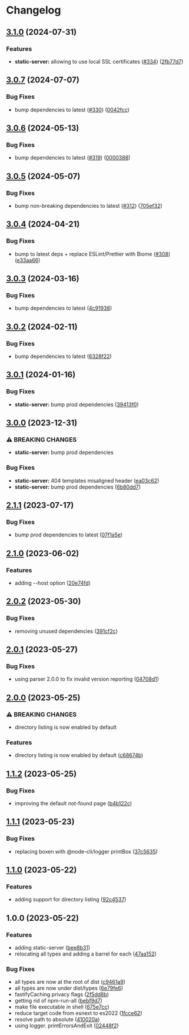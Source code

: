 # Changelog

## [3.1.0](https://github.com/aversini/node-cli/compare/static-server-v3.0.7...static-server-v3.1.0) (2024-07-31)


### Features

* **static-server:** allowing to use local SSL certificates ([#334](https://github.com/aversini/node-cli/issues/334)) ([2fb77d7](https://github.com/aversini/node-cli/commit/2fb77d706c19a192c8987b90179f0a8ad542b6dd))

## [3.0.7](https://github.com/aversini/node-cli/compare/static-server-v3.0.6...static-server-v3.0.7) (2024-07-07)


### Bug Fixes

* bump dependencies to latest ([#330](https://github.com/aversini/node-cli/issues/330)) ([0042fcc](https://github.com/aversini/node-cli/commit/0042fcc5ae686390b4425ca2282ac03844efb7ec))

## [3.0.6](https://github.com/aversini/node-cli/compare/static-server-v3.0.5...static-server-v3.0.6) (2024-05-13)


### Bug Fixes

* bump dependencies to latest ([#319](https://github.com/aversini/node-cli/issues/319)) ([0000388](https://github.com/aversini/node-cli/commit/0000388cfa973a86239e5b2e7976d3381286dd59))

## [3.0.5](https://github.com/aversini/node-cli/compare/static-server-v3.0.4...static-server-v3.0.5) (2024-05-07)


### Bug Fixes

* bump non-breaking dependencies to latest ([#312](https://github.com/aversini/node-cli/issues/312)) ([705ef32](https://github.com/aversini/node-cli/commit/705ef3234dfd29d718c4d1e6551ff463bc0e8e6d))

## [3.0.4](https://github.com/aversini/node-cli/compare/static-server-v3.0.3...static-server-v3.0.4) (2024-04-21)


### Bug Fixes

* bump to latest deps + replace ESLint/Prettier with Biome ([#308](https://github.com/aversini/node-cli/issues/308)) ([e33aa66](https://github.com/aversini/node-cli/commit/e33aa66c0a1b95cc7fb9e10cdac2a60eefd309de))

## [3.0.3](https://github.com/aversini/node-cli/compare/static-server-v3.0.2...static-server-v3.0.3) (2024-03-16)


### Bug Fixes

* bump dependencies to latest ([4c91938](https://github.com/aversini/node-cli/commit/4c9193837c89d3aa9b4f82afa22e3f0668fdea6e))

## [3.0.2](https://github.com/aversini/node-cli/compare/static-server-v3.0.1...static-server-v3.0.2) (2024-02-11)


### Bug Fixes

* bump dependencies to latest ([6328f22](https://github.com/aversini/node-cli/commit/6328f22523f7760932d563f79cace26715b17d7d))

## [3.0.1](https://github.com/aversini/node-cli/compare/static-server-v3.0.0...static-server-v3.0.1) (2024-01-16)


### Bug Fixes

* **static-server:** bump prod dependencies ([39413f0](https://github.com/aversini/node-cli/commit/39413f07a7d76d8e4664ecdb90a6f78cec816c64))

## [3.0.0](https://github.com/aversini/node-cli/compare/static-server-v2.1.1...static-server-v3.0.0) (2023-12-31)


### ⚠ BREAKING CHANGES

* **static-server:** bump prod dependencies

### Bug Fixes

* **static-server:** 404 templates misaligned header ([ea03c62](https://github.com/aversini/node-cli/commit/ea03c62566b04a773429bfbbfa5238b6927b54e1))
* **static-server:** bump prod dependencies ([6b80dd7](https://github.com/aversini/node-cli/commit/6b80dd73907a5f519e774eb409e474d274de06d5))

## [2.1.1](https://github.com/aversini/node-cli/compare/static-server-v2.1.0...static-server-v2.1.1) (2023-07-17)


### Bug Fixes

* bump prod dependencies to latest ([07f1a5e](https://github.com/aversini/node-cli/commit/07f1a5e098be2990e4cc2387b9ad5dfc0ae89b2a))

## [2.1.0](https://github.com/aversini/node-cli/compare/static-server-v2.0.2...static-server-v2.1.0) (2023-06-02)


### Features

* adding --host option ([20e74fd](https://github.com/aversini/node-cli/commit/20e74fdfb0c79fef9b7ab11ae2d93b2566337f9e))

## [2.0.2](https://github.com/aversini/node-cli/compare/static-server-v2.0.1...static-server-v2.0.2) (2023-05-30)


### Bug Fixes

* removing unused dependencies ([391cf2c](https://github.com/aversini/node-cli/commit/391cf2ca05ce800712256637869dbfa8f5a98329))

## [2.0.1](https://github.com/aversini/node-cli/compare/static-server-v2.0.0...static-server-v2.0.1) (2023-05-27)


### Bug Fixes

* using parser 2.0.0 to fix invalid version reporting ([04708d1](https://github.com/aversini/node-cli/commit/04708d13f90bed1facadd273f82ed3d1d7e2fc4a))

## [2.0.0](https://github.com/aversini/node-cli/compare/static-server-v1.1.2...static-server-v2.0.0) (2023-05-25)


### ⚠ BREAKING CHANGES

* directory listing is now enabled by default

### Features

* directory listing is now enabled by default ([c68674b](https://github.com/aversini/node-cli/commit/c68674b9b2bd47e7c5db8c36dcf718e35c60ce8c))

## [1.1.2](https://github.com/aversini/node-cli/compare/static-server-v1.1.1...static-server-v1.1.2) (2023-05-25)


### Bug Fixes

* improving the default not-found page ([b4b122c](https://github.com/aversini/node-cli/commit/b4b122c7055537c79dda6ffe53a17a2fc582a4eb))

## [1.1.1](https://github.com/aversini/node-cli/compare/static-server-v1.1.0...static-server-v1.1.1) (2023-05-23)


### Bug Fixes

* replacing boxen with @node-cli/logger printBox ([37c5635](https://github.com/aversini/node-cli/commit/37c5635b12a0b390a9495fb5408266f00962a89b))

## [1.1.0](https://github.com/aversini/node-cli/compare/static-server-v1.0.0...static-server-v1.1.0) (2023-05-22)


### Features

* adding support for directory listing ([92c4537](https://github.com/aversini/node-cli/commit/92c4537c949ce06b9db30de4d82fb707c8fe0aca))

## 1.0.0 (2023-05-22)


### Features

* adding static-server ([bee8b31](https://github.com/aversini/node-cli/commit/bee8b316fad12f2d3a6da245a838caaa8e3990b0))
* relocating all types and adding a barrel for each ([47aa152](https://github.com/aversini/node-cli/commit/47aa152c8f50e98a4e3525150d75d1f8ed58fe73))


### Bug Fixes

* all types are now at the root of dist ([c9461a9](https://github.com/aversini/node-cli/commit/c9461a9d91db8e3f77eedd7b03469b5f09e75a2e))
* all types are now under dist/types ([6e79fe6](https://github.com/aversini/node-cli/commit/6e79fe6a4d5dc0ce1d0c89580fcabd2752e8cfb2))
* fastifyCaching privacy flags ([2f5dd8b](https://github.com/aversini/node-cli/commit/2f5dd8bb0131abc13ac5dcd3b1ccd1bd94b6482b))
* getting rid of npm-run-all ([bebf9d7](https://github.com/aversini/node-cli/commit/bebf9d76a936d517f1551e814ceea210183dcc77))
* make file executable in shell ([675e7cc](https://github.com/aversini/node-cli/commit/675e7cce710ad50f726ea1bc99986ab88943012b))
* reduce target code from esnext to es2022 ([1fcce62](https://github.com/aversini/node-cli/commit/1fcce6215b91366b6d7264cebf5f95fda6cf00d4))
* resolve path to absolute ([410020a](https://github.com/aversini/node-cli/commit/410020a99a5eee96b210d38ef39a3b885ae657e4))
* using logger. printErrorsAndExit ([02448f2](https://github.com/aversini/node-cli/commit/02448f2e7074b71d0f012f09e278f2984e084a1d))
